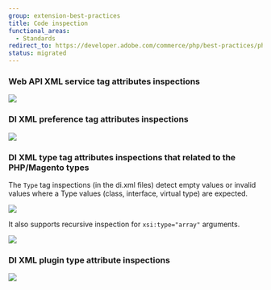 ```yaml
---
group: extension-best-practices
title: Code inspection
functional_areas:
  - Standards
redirect_to: https://developer.adobe.com/commerce/php/best-practices/phpstorm/code-inspection/
status: migrated
---
```


### Web API XML service tag attributes inspections

![]({{site.baseurl}}/common/images/phpstorm/service-tag-inspections-min.gif)

### DI XML preference tag attributes inspections

![]({{site.baseurl}}/common/images/phpstorm/preference-tag-inspections-min.gif)

### DI XML type tag attributes inspections that related to the PHP/Magento types

The `Type` tag inspections (in the di.xml files) detect empty values or invalid values where a Type values (class, interface, virtual type) are expected.

![]({{site.baseurl}}/common/images/phpstorm/type-tag-inspections-1-min.gif)

It also supports recursive inspection for `xsi:type="array"` arguments.

![]({{site.baseurl}}/common/images/phpstorm/type-tag-inspections-2-min.gif)

### DI XML plugin type attribute inspections

![]({{site.baseurl}}/common/images/phpstorm/plugin-tag-inspections-min.gif)
